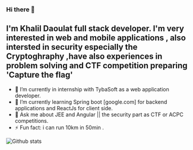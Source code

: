 ### Hi there 👋
## I'm Khalil Daoulat full stack developer. I'm very interested in web and mobile applications , also intersted in security especially the Cryptoghraphy ,have also experiences in problem solving and CTF competition preparing 'Capture the flag' 

- 🔭 I’m currently in internship with TybaSoft as a web application developer.
- 🌱 I’m currently learning Spring boot [google.com] for backend applications and ReactJs for client side.
- 💬 Ask me about JEE and Angular || the security part as CTF or ACPC competitions.
- ⚡ Fun fact: i can run 10km in 50min .

![Github stats](https://github-readme-stats.vercel.app/api?username=Vvoox&theme=tokyonight&show_icons=true)

